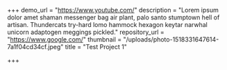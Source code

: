 +++
demo_url = "https://www.youtube.com/"
description = "Lorem ipsum dolor amet shaman messenger bag air plant, palo santo stumptown hell of artisan. Thundercats try-hard lomo hammock hexagon keytar narwhal unicorn adaptogen meggings pickled."
repository_url = "https://www.google.com/"
thumbnail = "/uploads/photo-1518331647614-7a1f04cd34cf.jpeg"
title = "Test Project 1"

+++

